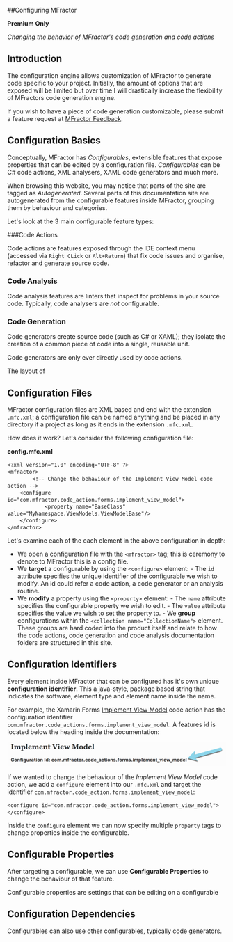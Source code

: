 
##Configuring MFractor

**Premium Only**

*Changing the behavior of MFractor's code generation and code actions*

## Introduction

The configuration engine allows customization of MFractor to generate code specific to your project. Initially, the amount of options that are exposed will be limited but over time I will drastically increase the flexibility of MFractors code generation engine.

If you wish to have a piece of code generation customizable, please submit a feature request at [MFractor Feedback](https://github.com/mfractor/mfractor-feedback/issues/new).

## Configuration Basics

Conceptually, MFractor has *Configurables*, extensible features that expose properties that can be edited by a configuration file. *Configurables* can be C# code actions, XML analysers, XAML code generators and much more.

When browsing this website, you may notice that parts of the site are tagged as *Autogenerated*. Several parts of this documentation site are autogenerated from the configurable features inside MFractor, grouping them by behaviour and categories.

Let's look at the 3 main configurable feature types:

###Code Actions

Code actions are features exposed through the IDE context menu (accessed via `Right CLick` or `Alt+Return`) that fix code issues and organise, refactor and generate source code.

### Code Analysis

Code analysis features are linters that inspect for problems in your source code. Typically, code analysers are *not* configurable.

### Code Generation

Code generators create source code (such as C# or XAML); they isolate the creation of a common piece of code into a single, reusable unit.

Code generators are only ever directly used by code actions.

The layout of

## Configuration Files

MFractor configuration files are XML based and end with the extension `.mfc.xml`; a configuration file can be named anything and be placed in any directory if a project as long as it ends in the extension `.mfc.xml`.

How does it work? Let's consider the following configuration file:

**config.mfc.xml**

```
<?xml version="1.0" encoding="UTF-8" ?>
<mfractor>
		<!-- Change the behaviour of the Implement View Model code action -->
    <configure id="com.mfractor.code_action.forms.implement_view_model">
            <property name="BaseClass" value="MyNamespace.ViewModels.ViewModelBase"/>
    </configure>
</mfractor>
```

Let's examine each of the each element in the above configuration in depth:

   - We open a configuration file with the `<mfractor>` tag; this is ceremony to denote to MFractor this is a config file.
   - We **target** a configurable by using the `<configure>` element:
    - The `id` attribute specifies the unique identifier of the configurable we wish to modify. An id could refer a code action, a code generator or an analysis routine.
   - We **modify** a property using the `<property>` element:
    - The `name` attribute specifies the configurable property we wish to edit.
    - The `value` attribute specifies the value we wish to set the property to.
    - We **group** configurations within the `<collection name="CollectionName">` element. These groups are hard coded into the product itself and relate to how the code actions, code generation and code analysis documentation folders are structured in this site.

## Configuration Identifiers

Every element inside MFractor that can be configured has it's own unique **configuration identifier**. This a java-style, package based string that indicates the software, element type and element name inside the name.

For example, the Xamarin.Forms [Implement View Model](/code-actions/xaml/generate.md#implement-view-model) code action has the configuration identifier `com.mfractor.code_actions.forms.implement_view_model`. A features id is located below the heading inside the documentation:

![Location of configuration identifier](/img/configuration/config-id.png)

If we wanted to change the behaviour of the *Implement View Model* code action, we add a `configure` element into our `.mfc.xml` and target the identifier `com.mfractor.code_action.forms.implement_view_model`:

```
<configure id="com.mfractor.code_action.forms.implement_view_model">
</configure>
```

Inside the `configure` element we can now specify multiple `property` tags to change properties inside the configurable.

## Configurable Properties

After targeting a configurable, we can use **Configurable Properties** to change the behaviour of that feature.

Configurable properties are settings that can be editing on a configurable


## Configuration Dependencies

Configurables can also use other configurables, typically code generators.
